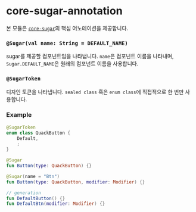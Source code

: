 # core-sugar-annotation

본 모듈은 [`core-sugar`](../core-sugar)의 핵심 어노테이션을 제공합니다.

### `@Sugar(val name: String = DEFAULT_NAME)`

sugar를 제공할 컴포넌트임을 나타냅니다. `name`은 컴포넌트 이름을 나타내며, `Sugar.DEFAULT_NAME`은 원래의 컴포넌트 이름을 사용합니다.

### `@SugarToken`

디자인 토큰을 나타냅니다. `sealed class` 혹은 `enum class`에 직접적으로 한 번만 사용합니다.

### Example

```kotlin
@SugarToken
enum class QuackButton {
    Default,
    ;
}

@Sugar
fun Button(type: QuackButton) {}

@Sugar(name = "Btn")
fun Button(type: QuackButton, modifier: Modifier) {}

// generation
fun DefaultButton() {}
fun DefaultBtn(modifier: Modifier) {}
```
